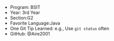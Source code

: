 - Program:  BSIT
- Year: 3rd Year
- Section:G2
- Favorite Language:Java
- One Git Tip Learned: e.g., Use `git status` often
- GitHub: @Aire2001
